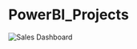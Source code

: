 # PowerBI_Projects

![Sales Dashboard](https://github.com/CJ00777/PowerBI_Projects/assets/130445916/7810525d-18ea-49b5-b799-4049b90914c4)
